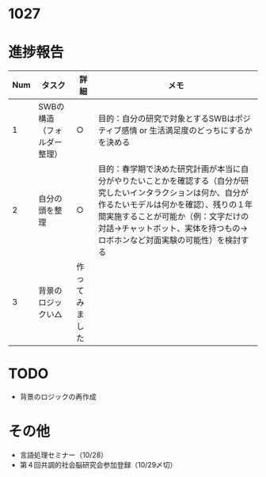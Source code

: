 # 1027

# 進捗報告
|Num|タスク|詳細|メモ|
|----|----|----|----|
|1|SWBの構造（フォルダー整理）|○|目的：自分の研究で対象とするSWBはポジティブ感情 or 生活満足度のどっちにするかを決める|
|2|自分の頭を整理|○|目的：春学期で決めた研究計画が本当に自分がやりたいことかを確認する（自分が研究したいインタラクションは何か、自分が作るたいモデルは何かを確認）、残りの１年間実施することが可能か（例：文字だけの対話→チャットボット、実体を持つもの→ロボホンなど対面実験の可能性）を検討する|
|3|背景のロジックい△|作ってみました|

# TODO
- 背景のロジックの再作成

# その他
- 言語処理セミナー（10/28）
- 第４回共調的社会脳研究会参加登録（10/29〆切）
